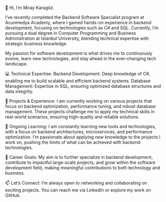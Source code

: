👋 Hi, I’m Miray Karagöz.

I’ve recently completed the Backend Software Specialist program at Acunmedya Academy, where I gained hands-on experience in backend development, focusing on technologies such as C# and SQL. Currently, I’m pursuing a dual degree in Computer Programming and Business Administration at Istanbul University, blending technical expertise with strategic business knowledge.

My passion for software development is what drives me to continuously evolve, learn new technologies, and stay ahead in the ever-changing tech landscape.

💻 Technical Expertise:
Backend Development: Deep knowledge of C#, enabling me to build scalable and efficient backend systems.
Database Management: Expertise in SQL, ensuring optimized database structures and data integrity.
  
🔭 Projects & Experience:
I am currently working on various projects that focus on backend optimization, performance tuning, and robust database management. These projects challenge me to apply my technical skills in real-world scenarios, ensuring high-quality and reliable solutions.

🌱 Ongoing Learning:
I am constantly learning new tools and technologies, with a focus on backend architectures, microservices, and performance optimization. I’m passionate about applying new knowledge to the projects I work on, pushing the limits of what can be achieved with backend technologies.

🎯 Career Goals:
My aim is to further specialize in backend development, contribute to impactful large-scale projects, and grow within the software development field, making meaningful contributions to both technology and business.

📫 Let’s Connect:
I’m always open to networking and collaborating on exciting projects. 
You can reach me via LinkedIn or explore my work on GitHub.
